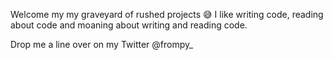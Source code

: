 Welcome my my graveyard of rushed projects 😅 I like writing code, reading about code and moaning about writing and reading code.

Drop me a line over on my Twitter @frompy_

